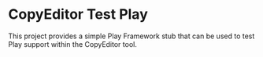 CopyEditor Test Play
====================

This project provides a simple Play Framework stub that can be used to test Play support within the CopyEditor tool.
